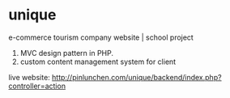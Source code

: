 # unique
e-commerce tourism company website | school project

1. MVC design pattern in PHP.
2. custom content management system for client

live website: http://pinlunchen.com/unique/backend/index.php?controller=action
